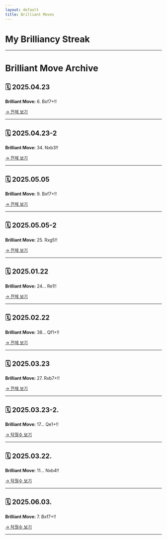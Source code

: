```yaml
---
layout: default
title: Brilliant Moves
---
```


# My Brilliancy Streak

---

# Brilliant Move Archive

## 🗓 2025.04.23
**Brilliant Move:** 6. Bxf7+!!

[→ 전체 보기](_posts/brilliant-2025.04.23.md)

---

## 🗓 2025.04.23-2
**Brilliant Move:** 34. Nxb3!!

[→ 전체 보기](_posts/brilliant-2025.04.23-2.md)

---

## 🗓 2025.05.05
**Brilliant Move:** 9. Bxf7+!!

[→ 전체 보기](_posts/brilliant-2025.05.05.md)

---

## 🗓 2025.05.05-2
**Brilliant Move:** 25. Rxg5!!

[→ 전체 보기](_posts/brilliant-2025.05.05-2.md)

---

## 🗓 2025.01.22
**Brilliant Move:** 24... Re1!!

[→ 전체 보기](_posts/brilliant-2025.01.22.md)

---

## 🗓 2025.02.22
**Brilliant Move:** 38... Qf1+!!

[→ 전체 보기](_posts/brilliant-2025.02.22.md)

---

## 🗓 2025.03.23
**Brilliant Move:** 27. Rxb7+!!

[→ 전체 보기](_posts/brilliant-2025.03.23.md)

---

## 🗓 2025.03.23-2.
**Brilliant Move:** 17... Qe1+!!

[→ 탁월수 보기](_posts/brilliant-2025.03.23-2.md)

---

## 🗓 2025.03.22.
**Brilliant Move:** 11... Nxb4!!

[→ 탁월수 보기](_posts/brilliant-2025.03.22.md)

---

## 🗓 2025.06.03.
**Brilliant Move:** 7. Bxf7+!!

[→ 탁월수 보기](_posts/brilliant-2025.06.03.md)

---

